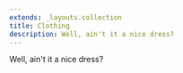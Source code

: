 ```yaml
---
extends: _layouts.collection
title: Clothing
description: Well, ain't it a nice dress?
---
```


Well, ain't it a nice dress?